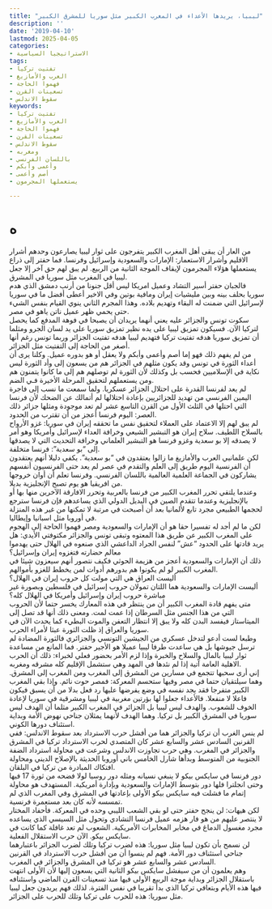 ```yaml
---
title: "ليبيا، يريدها الأعداء في المغرب الكبير مثل سوريا للمشرق الكبير"
description: ''
date: '2019-04-10'
lastmod: 2025-04-05
categories:
- الاستراتيجيا السياسية
tags:
- تفتيت تركيا
- العرب والأمازيغ
- فهموا الحاجة
- تسعينات القرن
- سقوط الاندلس
keywords:
- تفتيت تركيا
- العرب والأمازيغ
- فهموا الحاجة
- تسعينات القرن
- سقوط الاندلس
- ومغربه
- باللسان الفرنسي
- وأعمى وأبكم
- أصم وأعمى
- يستعملها المجرمون

---
```

# **ه**

من العار أن يبقى أهل المغرب الكبير يتفرجون على ثوار ليبيا يصارعون وحدهم أشرار الاقليم وأشرار الاستعمار: الإمارات والسعودية وإسرائيل وفرنسا. فما حفتر إلى ذراع يستعملها هؤلاء المجرمون لإيقاف الموجة الثانية من الربيع. لم يبق لهم حق آخر إلا جعل ليبيا في المغرب مثل سوريا في المشرق.  
فالجبان حفتر أسير التشاد وعميل امريكا ليس أقل جنونا من أرنب دمشق الذي هدم سوريا بحلف بينه وبين مليشيات إيران ومافية بوتين وفي الاخير أعطى أفضل ما في سوريا لإسرائيل التي ضمنت له البقاء وتهديم بلاده. وهذا المجرم الثاني ينوي القيام بنفس الشيء حتى يحمي ظهر عميل ناتن ياهو في مصر.  
سكوت تونس والجزائر عليه يعني أنهما يريدان أن يصبحا في فوهة المدفع كما يحصل لتركيا الآن. فسيكون تمزيق ليبيا على يده نظير تمزيق سوريا على يد لسان الجرو ومثلما أن تمزيق سوريا هدفه تفتيت تركيا فتهديم ليبيا هدفه تفتيت الجزائر وربما تونس رغم أنها أصغر من الحاجة إلى التفتيت مثل الجزائر.  
من لم يفهم ذلك فهو إما أصم وأعمى وأبكم ولا يعقل أو هو بدوره عميل. وكلنا يرى أن أعداء الثورة في تونس وقد يكون مثلهم في الجزائر هم من يسعون إلى وأد الثورة ليس نكاية في الإسلاميين فحسب بل وكذلك لأن الثورة لم توصلهم هم إلى ما كانوا يتمنون هم ومن يستعملهم لتحقيق المرحلة الأخيرة فـي الضم.  
لم يعد لفرنسا القدرة على احتلال الجزائر عسكريا. ولما سمعت ما نسب إلى فاجرة اليمين الفرنسي من تهديد للجزائريين بإعادة احتلالها لم أتمالك عن الضحك لأن فرنسا التي احتلها في الثلث الأول من القرن التاسع عشر لم تعد موجودة ومثلها جزائر ذلك العصر: اليوم فرنسا أعجز من أن تقترب من الحدود.  
لم يبق لهم إلا الاعتماد على العملاء لتحقيق نفس ما تحققه إيران في سوريا: غزو الأرواح بالسلاح اللطيف. سلاح إيران هو التبشير الشيعي وخرافة العداء لإسرائيل وأمريكا وهو أمر لا يصدقه إلا بو سعدية وغزو فرنسا هو التبشير العلماني وخرافة التحديث التي لا يصدقها إلى “بو سعدية”: فرنسا متخلفة.  
لكن علمانيي العرب والأمازيغ ما زالوا يعتقدون في “بو سعدية”. يكفي دليلا أنهم يعتقدون أن الفرنسية اليوم طريق إلى العلم والتقدم في عصر لم يعد حتى الفرنسيون أنفسهم يشاركون في الجماعة العلمية العالمية باللسان الفرنسي. وفرنسا تعلم أن أوان خروجها من افريقيا هو يوم تصبح الإنجليزية بديلا.  
وعندما يلتقي تحرر المغرب الكبير من فرنسا بالعربية وتحرر الافارقة الآخرين منها بها أو بالإنجليزية وعندما تتقدم الصين في البديل الدولي الذي يساعدهم فإن فرنسا سترجع لحجمها الطبيعي مجرد تابع لألمانيا بعد أن أصبحت في مرتبة لا تمكنها من غير هذه المنزلة في أوروبا مثل اسبانيا وإيطاليا.  
لكن ما لم أجد له تفسيرا حقا هو أن الإمارات والسعودية ومصر فهموا الحاجة إلى الهجوم على المغرب الكبير عن طريق هذا المعتوه وتبقى تونس والجزائر مكتوفتي الأيدي: هل يريد قادتها على الحدود “عش” لنفس الجراد الداعشي الذي صنعوه في الهلال حتى يهدموا معالم حضارته فتغزوه إيران وإسرائيل؟  
ذلك أن الإمارات والسعودية أعجز من هزيمة الحوثي فكيف نتصور أنهم سيعزون شيئا في المغرب الكبير لو لم يكونوا هم بدورهم أدوات لمن يخطط للغزو بأموالهم.   
أليست العراق هي التي مولت كل حروب إيران في الهلال؟   
أليست الإمارات والسعودية هما اللتان تمولان حروب إسرائيل في فلسطين وبصورة غير مباشرة حروب إيران وإسرائيل وأمريكا في الهلال كله؟  
متى يفهم قادة المغرب الكبير أن من ينتظر في هذه المعارك يخسر حتما لأن الحروب التي من هذا الجنس مثل السرطان إذا عمت لمت. ومعنى ذلك أنها قد تصل إلى الميتاستاز فيفسد البدن كله ولا يبق إلا انتظار التعفن والموت البطيء كما يحدث الآن في سوريا والعراق إذ ظلت الثورة عبثا لأمراء الحرب.  
وطبعا لست أدعو لتدخل عسكري من الجيشين التونسي والجزائري فالثورة المضادة لم ترسل جيوشها بل هي ساعدت طرفا ليبيا عميلا هو الأجير حفتر. فما المانع من مساعدة ثوار ليبيا بالمال والسلاح والخبرة وإذا لزم الأمر بحضور فعلي لخبراء: ذلك أن الحرب الاهلية العامة آتية إذا لم نئدها في المهد وهي ستشمل الإقليم كله مشرقه ومغربه.  
إني أرى سحبها تتجمع في مسارين من المشرق إلى المغرب ومن المغرب إلى المشرق. وهما سيلتقيان حتما في مصر وفيها ستحسم المعركة: فمصر حوت نائم. وإذا بقي المغرب الكبير متفرجا فقد يجد نفسه في وضع يفرضها عليها رد فعل بدلا من أن يسبق فيكون فاعلا لا منفعلا. فالأعداء جعلوا لها بؤرتين مغربية في ليبيا ومشرقية في سوريا لإعادة الخوف للشعوب. والهدف ليس ليبيا بل الجزائر في المغرب الكبير مثلما أن الهدف ليس سوريا في المشرق الكبير بل تركيا. وهما الهدف لأنهما يمثلان جناحي نهوض الأمة وبداية استئناف دورها الكوني.  
لم ينس الغرب أن تركيا والجزائر هما من أفشل حرب الاسترداد بعد سقوط الاندلس: ففي القرنين السادس عشر والسابع عشر كان المتصدي لحرب الاسترداد تركيا في المشرق والجزائر في المغرب. وهي حرب تجاوزت الاندلس وشرعت في محاولة استرداد الضفة الجنوبية من المتوسط وبدأها شارل الخامس باني أوروبا الحديثة بالإصلاح الديني ومحاولة افتكاك المبادرة من تركيا في البلقان.   
دور فرنسا في سايكس بيكو لا ينبغي نسيانه ومثله دور روسيا لولا فضحه من ثورة 17 فيها وحتى انجلترا فلها دور بتوسط الإمارات والسعودية وبإدارة أمريكية. المستهدف هو محاولة إتمام ما فشلت فيه سايكس بيكو الأولى بإعادتها في المشرق وفي المغرب الذي لم تمسسه لأنه كان بعد مستعمرة فرنسية.  
لكن هيهات: لن ينجح حفتر حتى لو بقي الشعب الليبي وحده في المعركة. فأحفاد المختار لا ينتصر عليهم من هو فار هزمه عميل فرنسا التشادي وتحول مثل السيسي الذي يساعده مجرد مغسول الدماغ في مخابر المخابرات الأمريكية. الشعوب لم تعد غافلة كما كانت في سايكس بيكو. الآن حرب الاستقلال الفعلية.  
لن نسمح بأن تكون ليبيا مثل سوريا: هذه لضرب تركيا وتلك لضرب الجزائر باعتبارهما جناحي استئناف دور الأمة. فهم لم ينسوا أن من أفشل حرب الاسترداد في القرنين السادس عشر والسابع عشر هو تركيا في المشرق والجزائر في المغرب.  
وهم يعلمون أن من سيفشل سايكس بيكو الثانية التي يسعون إليها لأن الأولى انتهت باستقلال الجزائر وبداية موجة الربيع الأولى فيها منذ تسعينات القرن الماضي واستئنافه فيها هذه الأيام وبتعافي تركيا الذي بدأ تقريبا في نفس الفترة. لذلك فهم يريدون جعل ليبيا مثل سوريا: هذه للحرب على تركيا وتلك للحرب على الجزائر.

###
